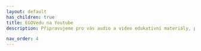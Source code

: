 ```yaml
---
layout: default
has_children: true
title: EGOVedu na Youtube
description: Připravujeme pro vás audio a video edukativní materiály, podcasty a on-line přednášky a prezentace

nav_order: 4
---
```


